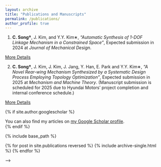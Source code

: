 ```yaml
---
layout: archive
title: "Publications and Manuscripts"
permalink: /publications/
author_profile: true
---
```



1. **C. Song†**, J. Kim, and Y.Y. Kim∗, *“Automatic Synthesis of 1-DOF Linkage Mechanism in a Constrained Space”*, Expected
submission in 2024 at *Journal of Mechanical Design*.

[More Details](https://cksdml1014.github.io/chanisong//publication/2009-10-01-paper-title-number-1)


2. **C. Song†**, J. Kim, J. Kim, J. Jang, Y. Han, E. Park and Y.Y. Kim∗, *“A Novel Rear-wing Mechanism Synthesized by a
Systematic Design Process Employing Topology Optimization”*, Expected submission in 2025 at *Mechanism and Machine
Theory*.
(Manuscript submission is scheduled for 2025 due to Hyundai Motors’ project completion and internal conference schedule.)

[More Details](https://cksdml1014.github.io/chanisong//publications/2010-10-01-paper-title-number-2)


{% if site.author.googlescholar %}
  <div class="wordwrap">You can also find my articles on <a href="{{site.author.googlescholar}}">my Google Scholar profile</a>.</div>
{% endif %}

{% include base_path %}

{% for post in site.publications reversed %}
  {% include archive-single.html %}
{% endfor %}

-->
